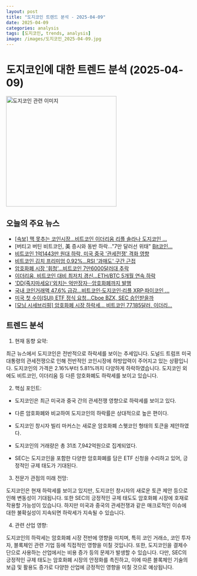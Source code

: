 ```yaml
---
layout: post
title: "도지코인 트렌드 분석 - 2025-04-09"
date: 2025-04-09
categories: analysis
tags: [도지코인, trends, analysis]
image: /images/도지코인_2025-04-09.jpg
---
```


# 도지코인에 대한 트렌드 분석 (2025-04-09)

<img src="https://nan0silver.github.io/doge_trend_monitoring/images/도지코인_2025-04-09.jpg" alt="도지코인 관련 이미지" width="300">

## 오늘의 주요 뉴스

- [[속보] 맥 못추는 코인시장…비트코인 이더리움 리플 솔라나 도지코인</b> ...](https://www.cbci.co.kr/news/articleView.html?idxno=495414)
- [버티고 버틴 비트코인</b>, 美 증시와 동반 하락…&quot;7만 달러선 위태&quot; [Bit코인</b>...](https://www.etoday.co.kr/news/view/2460404)
- [비트코인</b> 1억1443만 원대 하락, 미국 중국 '관세전쟁' 격화 영향](https://www.businesspost.co.kr/BP?command=article_view&num=390544)
- [비트코인</b> 김치 프리미엄 0.92%...RSI '과매도' 구간 근접](https://www.tokenpost.kr/news/cryptocurrency/236114)
- [암호화폐 시장 '휘청'…비트코인</b> 7만6000달러대 추락](https://www.digitaltoday.co.kr/news/articleView.html?idxno=560697)
- [이더리움, 비트코인</b> 대비 최저치 경신…ETH/BTC 5개월 연속 하락](http://coinreaders.com/154537)
- ['DD(죽지마세요)'외치는 억만장자···암호화폐까지 발행](http://www.ilemonde.com/news/articleView.html?idxno=20440)
- [국내 코인거래액 47.6% 급감...비트코인·도지코인</b>·리플 XRP·파이코인 ...](https://www.topstarnews.net/news/articleView.html?idxno=15633263)
- [미국 첫 수이(SUI) ETF 정식 요청…Cboe BZX, SEC 승인받을까](https://www.tokenpost.kr/news/cryptocurrency/236098)
- [[모닝 시세브리핑] 암호화폐 시장 하락세… 비트코인</b> 77,185달러, 이더리...](https://www.tokenpost.kr/news/briefing/236094)

## 트렌드 분석

1. 현재 동향 요약: 

최근 뉴스에서 도지코인은 전반적으로 하락세를 보이는 추세입니다. 도널드 트럼프 미국 대통령의 관세전쟁으로 인해 전반적인 코인시장에 하방압력이 주어지고 있는 상황입니다. 도지코인의 가격은 2.16%부터 5.81%까지 다양하게 하락하였습니다. 도지코인 외에도 비트코인, 이더리움 등 다른 암호화폐도 하락세를 보이고 있습니다.



2. 핵심 포인트: 

- 도지코인은 최근 미국과 중국 간의 관세전쟁 영향으로 하락세를 보이고 있다.

- 다른 암호화폐와 비교하여 도지코인의 하락률은 상대적으로 높은 편이다.

- 도지코인 창시자 빌리 마커스는 새로운 암호화폐 스웻코인 형태의 토큰을 제안하였다.

- 도지코인의 거래량은 총 31조 7,942억원으로 집계되었다.

- SEC는 도지코인을 포함한 다양한 암호화폐를 담은 ETF 신청을 수리하고 있어, 긍정적인 규제 태도가 기대된다.



3. 전문가 관점의 미래 전망: 

도지코인은 현재 하락세를 보이고 있지만, 도지코인 창시자의 새로운 토큰 제안 등으로 인해 변동성이 기대됩니다. 또한 SEC의 긍정적인 규제 태도도 암호화폐 시장에 호재로 작용할 가능성이 있습니다. 하지만 미국과 중국의 관세전쟁과 같은 매크로적인 이슈에 대한 불확실성이 지속되면 하락세가 지속될 수 있습니다.



4. 관련 산업 영향: 

도지코인의 하락세는 암호화폐 시장 전반에 영향을 미치며, 특히 코인 거래소, 코인 투자자, 블록체인 관련 기업 등에 직접적인 영향을 미칠 것입니다. 또한, 도지코인을 결제수단으로 사용하는 산업에서는 비용 증가 등의 문제가 발생할 수 있습니다. 다만, SEC의 긍정적인 규제 태도는 암호화폐 시장의 안정화를 촉진하고, 이에 따른 블록체인 기술의 보급 및 활용도 증가로 다양한 산업에 긍정적인 영향을 미칠 것으로 예상됩니다.